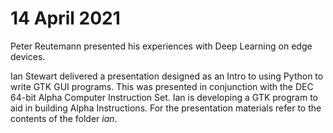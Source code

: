 # 14 April 2021

Peter Reutemann presented his experiences with Deep Learning on edge devices.

Ian Stewart delivered a presentation designed as an Intro to using Python to write GTK GUI programs. 
This was presented in conjunction with the DEC 64-bit Alpha Computer Instruction Set. Ian is developing 
a GTK program to aid in building Alpha Instructions. For the presentation materials refer to the contents
of the folder *ian*.

